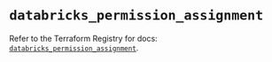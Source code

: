 # `databricks_permission_assignment`

Refer to the Terraform Registry for docs: [`databricks_permission_assignment`](https://registry.terraform.io/providers/databricks/databricks/1.36.0/docs/resources/permission_assignment).
